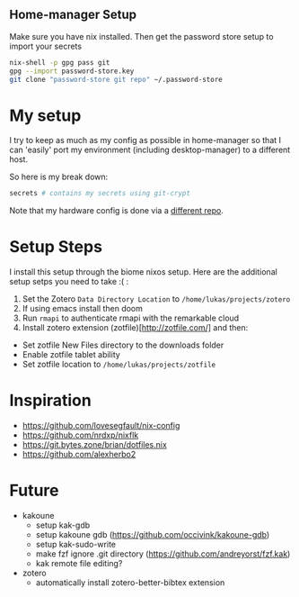 ## Home-manager Setup
Make sure you have nix installed.
Then get the password store setup to import your secrets
```bash
nix-shell -p gpg pass git
gpg --import password-store.key
git clone "password-store git repo" ~/.password-store
```

# My setup
I try to keep as much as my config as possible in home-manager
so that I can 'easily' port my environment (including desktop-manager)
to a different host.

So here is my break down:
```bash
secrets # contains my secrets using git-crypt
```

Note that my hardware config is done via a [different repo](https://github.com/Lugarun/biome).

# Setup Steps

I install this setup through the biome nixos setup.
Here are the additional setup setps you need to take :( :

1. Set the Zotero `Data Directory Location` to `/home/lukas/projects/zotero`
2. If using emacs install then doom
3. Run `rmapi` to authenticate rmapi with the remarkable cloud
4. Install zotero extension (zotfile)[http://zotfile.com/] and then:
  - Set zotfile New Files directory to the downloads folder
  - Enable zotfile tablet ability
  - Set zotfile location to `/home/lukas/projects/zotfile`

# Inspiration

- https://github.com/lovesegfault/nix-config
- https://github.com/nrdxp/nixflk
- https://git.bytes.zone/brian/dotfiles.nix
- https://github.com/alexherbo2

# Future

- kakoune
  - setup kak-gdb
  - setup kakoune gdb (https://github.com/occivink/kakoune-gdb)
  - setup kak-sudo-write
  - make fzf ignore .git directory (https://github.com/andreyorst/fzf.kak)
  - kak remote file editing?
- zotero
  - automatically install zotero-better-bibtex extension

